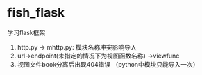 # fish_flask
学习flask框架
1. http.py -> mhttp.py: 模块名称冲突影响导入
2. url->endpoint(未指定的情况下为视图函数名称) ->viewfunc
3. 视图文件book分离后出现404错误 （python中模块只能导入一次）
